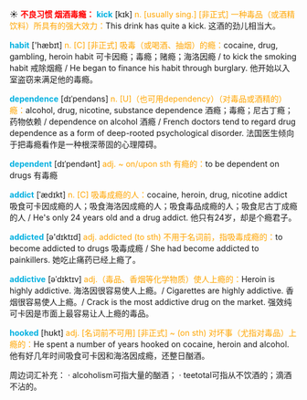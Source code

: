 ☀ <font color="red">**不良习惯 烟酒毒瘾：**</font>
<font color="sky blue">**kick**</font> [kɪk] 
<font color="orange">n. [usually sing.] [非正式] 一种毒品（或酒精饮料）所具有的强大效力：</font>This drink has quite a kick. 这酒的劲儿相当大。

<font color="sky blue">**habit**</font> ['hæbɪt] 
<font color="orange">n. [C] [非正式] 吸毒（或喝酒、抽烟）的瘾：</font>cocaine, drug, gambling, heroin habit 可卡因瘾；毒瘾；赌瘾；海洛因瘾 / to kick the smoking habit 戒除烟瘾 / He began to finance his habit through burglary. 他开始以入室盗窃来满足他的毒瘾。 
            
<font color="sky blue">**dependence**</font> [dɪˈpendəns]
<font color="orange">n. [U]（也可用dependency）（对毒品或酒精的）瘾：</font>alcohol, drug, nicotine, substance dependence 酒瘾；毒瘾；尼古丁瘾；药物依赖 / dependence on alcohol 酒瘾 / French doctors tend to regard drug dependence as a form of deep-rooted psychological disorder. 法国医生倾向于把毒瘾看作是一种根深蒂固的心理障碍。          
           
<font color="sky blue">**dependent**</font> [dɪˈpendənt]
<font color="orange">adj. ~ on/upon sth 有瘾的：</font>to be dependent on drugs 有毒瘾

<font color="sky blue">**addict**</font> [ˈædɪkt]
<font color="orange">n. [C] 吸毒成瘾的人：</font>cocaine, heroin, drug, nicotine addict 吸食可卡因成瘾的人；吸食海洛因成瘾的人；吸食毒品成瘾的人；吸食尼古丁成瘾的人 / He's only 24 years old and a drug addict. 他只有24岁，却是个瘾君子。

<font color="sky blue">**addicted**</font> [ə'dɪktɪd] 
<font color="orange">adj. addicted (to sth) 不用于名词前，指吸毒成瘾的：</font>to become addicted to drugs 吸毒成瘾 / She had become addicted to painkillers. 她吃止痛药已经上瘾了。
           
<font color="sky blue">**addictive**</font> [əˈdɪktɪv]
<font color="orange">adj.（毒品、香烟等化学物质）使人上瘾的：</font>Heroin is highly addictive. 海洛因很容易使人上瘾。/ Cigarettes are highly addictive. 香烟很容易使人上瘾。/ Crack is the most addictive drug on the market. 强效纯可卡因是市面上最容易让人上瘾的毒品。
           
<font color="sky blue">**hooked**</font> [hʊkt]
<font color="orange">adj. [名词前不可用] [非正式] ~ (on sth) 对坏事（尤指对毒品）上瘾的：</font>He spent a number of years hooked on cocaine, heroin and alcohol. 他有好几年时间吸食可卡因和海洛因成瘾，还整日酗酒。

周边词汇补充：
· alcoholism可指大量的酗酒；
· teetotal可指从不饮酒的；滴酒不沾的。
